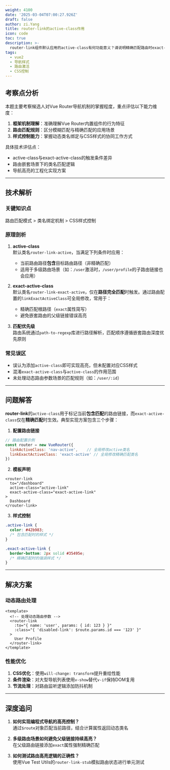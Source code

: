 ```yaml
---
weight: 4100
date: '2025-03-04T07:00:27.926Z'
draft: false
author: zi.Yang
title: router-link的active-class作用
icon: code
toc: true
description: >-
  router-link组件默认应用的active-class有何功能意义？请说明精确匹配路由时exact-active-class属性的触发机制，并给出导航高亮的典型实现方案。
tags:
  - vue2
  - 导航样式
  - 路由激活
  - CSS控制
---
```




## 考察点分析

本题主要考察候选人对Vue Router导航机制的掌握程度，重点评估以下能力维度：

1. **框架机制理解**：准确理解Vue Router内置组件的行为特征
2. **路由匹配规则**：区分模糊匹配与精确匹配的应用场景
3. **样式控制能力**：掌握动态类名绑定与CSS样式的协同工作方式

具体技术评估点：

- active-class与exact-active-class的触发条件差异
- 路由嵌套场景下的类名匹配逻辑
- 导航高亮的工程化实现方案

---

## 技术解析

### 关键知识点

路由匹配模式 > 类名绑定机制 > CSS样式控制

### 原理剖析

1. **active-class**  
默认类名`router-link-active`，当满足下列条件时应用：
   - 当前路由路径**包含**目标路由路径（非精确匹配）
   - 适用于多级路由场景（如：`/user`激活时，`/user/profile`的子路由链接也会应用）

2. **exact-active-class**  
默认类名`router-link-exact-active`，仅在**路径完全匹配**时触发。通过路由配置的`linkExactActiveClass`可全局修改，常用于：
   - 精确匹配根路径（`exact`属性简写）
   - 避免嵌套路由的父级链接错误高亮

3. **匹配优先级**  
路由系统通过`path-to-regexp`库进行路径解析，匹配顺序遵循嵌套路由深度优先原则

### 常见误区

- 误认为添加`active-class`即可实现高亮，但未配置对应CSS样式
- 混淆`exact-active-class`与`active-class`的作用范围
- 未处理动态路由参数场景的匹配规则（如：`/user/:id`）

---

## 问题解答

**router-link**的`active-class`用于标记当前**包含匹配**的路由链接，而`exact-active-class`仅在**精确匹配**时生效。典型实现方案包含三个步骤：

1. **配置路由链接**  

```javascript
// 路由配置示例
const router = new VueRouter({
  linkActiveClass: 'nav-active',    // 全局修改active类名
  linkExactActiveClass: 'exact-active' // 全局修改精确匹配类名
})
```

2. **模板声明**  

```vue
<router-link 
  to="/dashboard"
  active-class="active-link"
  exact-active-class="exact-active-link"
>
  Dashboard
</router-link>
```

3. **样式控制**  

```css
.active-link {
  color: #42b983;
  /* 包含匹配时的样式 */
}

.exact-active-link {
  border-bottom: 2px solid #35495e;
  /* 精确匹配时的强调样式 */
}
```

---

## 解决方案

### 动态路由处理

```vue
<template>
  <!-- 处理动态路由参数 -->
  <router-link 
    :to="{ name: 'user', params: { id: 123 } }"
    :class="{ 'disabled-link': $route.params.id === '123' }"
  >
    User Profile
  </router-link>
</template>
```

### 性能优化

1. **CSS优化**：使用`will-change: transform`提升重绘性能
2. **条件渲染**：对大型导航列表使用`v-show`替代`v-if`保持DOM复用
3. **节流处理**：对路由监听逻辑添加防抖机制

---

## 深度追问

1. **如何实现编程式导航的高亮控制？**  
通过`$route`对象匹配当前路径，结合计算属性返回动态类名

2. **多级路由场景如何避免父级链接持续高亮？**  
在父级路由链接添加`exact`属性强制精确匹配

3. **如何测试路由高亮逻辑的正确性？**  
使用Vue Test Utils的`router-link-stub`模拟路由状态进行单元测试
